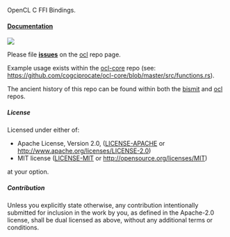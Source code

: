 OpenCL C FFI Bindings.

#### [Documentation](http://doc.cogciprocate.com/cl_sys/cl_sys/)

[![](http://meritbadge.herokuapp.com/cl_sys)](https://crates.io/crates/cl_sys)

Please file **[issues](https://github.com/cogciprocate/ocl/issues)** on the [ocl](https://github.com/cogciprocate/ocl) repo page.

Example usage exists within the [ocl-core](https://github.com/cogciprocate/ocl-core) repo (see: https://github.com/cogciprocate/ocl-core/blob/master/src/functions.rs).

The ancient history of this repo can be found within both the [bismit](https://github.com/cogciprocate/bismit) and [ocl](https://github.com/cogciprocate/ocl) repos.


##### License

Licensed under either of:

 * Apache License, Version 2.0, ([LICENSE-APACHE](LICENSE-APACHE) or http://www.apache.org/licenses/LICENSE-2.0)
 * MIT license ([LICENSE-MIT](LICENSE-MIT) or http://opensource.org/licenses/MIT)

at your option.

##### Contribution

Unless you explicitly state otherwise, any contribution intentionally submitted
for inclusion in the work by you, as defined in the Apache-2.0 license, shall be dual licensed as above, without any
additional terms or conditions.
